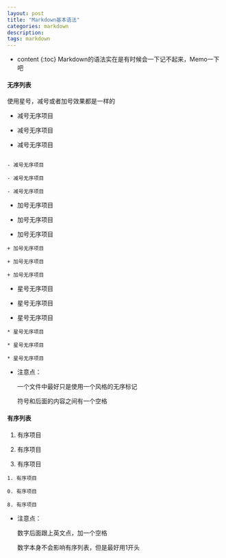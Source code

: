 ```yaml
---
layout: post
title: "Markdown基本语法"
categories: markdown
description: 
tags: markdown
---
```


* content
{:toc}
Markdown的语法实在是有时候会一下记不起来，Memo一下吧




#### 无序列表

使用星号，减号或者加号效果都是一样的

- 减号无序项目

- 减号无序项目

- 减号无序项目

```

- 减号无序项目

- 减号无序项目

- 减号无序项目

```

+ 加号无序项目

+ 加号无序项目

+ 加号无序项目

```
+ 加号无序项目

+ 加号无序项目

+ 加号无序项目
```

* 星号无序项目

* 星号无序项目

* 星号无序项目

```
* 星号无序项目

* 星号无序项目

* 星号无序项目
```

- 注意点：

	一个文件中最好只是使用一个风格的无序标记

	符号和后面的内容之间有一个空格

	


#### 有序列表


1. 有序项目

0. 有序项目

8. 有序项目

```
1. 有序项目

0. 有序项目

8. 有序项目
```

- 注意点：
	
	数字后面跟上英文点，加一个空格
	
	数字本身不会影响有序列表，但是最好用1开头
	

